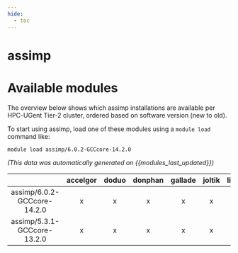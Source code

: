 ```yaml
---
hide:
  - toc
---
```


assimp
======

# Available modules


The overview below shows which assimp installations are available per HPC-UGent Tier-2 cluster, ordered based on software version (new to old).

To start using assimp, load one of these modules using a `module load` command like:

```shell
module load assimp/6.0.2-GCCcore-14.2.0
```

*(This data was automatically generated on {{modules_last_updated}})*

| |accelgor|doduo|donphan|gallade|joltik|litleo|shinx|
| :---: | :---: | :---: | :---: | :---: | :---: | :---: | :---: |
|assimp/6.0.2-GCCcore-14.2.0|x|x|x|x|x|x|x|
|assimp/5.3.1-GCCcore-13.2.0|x|x|x|x|x|x|x|
